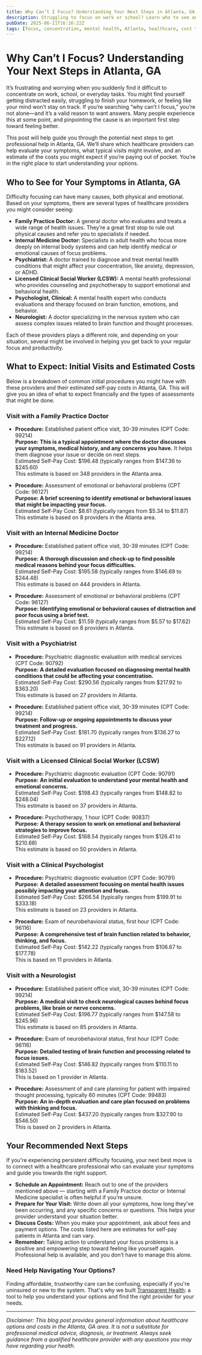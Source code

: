 ```yaml
---
title: Why Can’t I Focus? Understanding Your Next Steps in Atlanta, GA
description: Struggling to focus on work or school? Learn who to see and expected costs for initial visits in Atlanta, GA to get help today.
pubDate: 2025-06-11T16:16:22Z
tags: [focus, concentration, mental health, Atlanta, healthcare, cost transparency, providers]
---
```


# Why Can’t I Focus? Understanding Your Next Steps in Atlanta, GA

It’s frustrating and worrying when you suddenly find it difficult to concentrate on work, school, or everyday tasks. You might find yourself getting distracted easily, struggling to finish your homework, or feeling like your mind won’t stay on track. If you’re searching “why can’t I focus,” you’re not alone—and it’s a valid reason to want answers. Many people experience this at some point, and pinpointing the cause is an important first step toward feeling better.

This post will help guide you through the potential next steps to get professional help in Atlanta, GA. We’ll share which healthcare providers can help evaluate your symptoms, what typical visits might involve, and an estimate of the costs you might expect if you’re paying out of pocket. You’re in the right place to start understanding your options.

## Who to See for Your Symptoms in Atlanta, GA

Difficulty focusing can have many causes, both physical and emotional. Based on your symptoms, there are several types of healthcare providers you might consider seeing:

- **Family Practice Doctor:** A general doctor who evaluates and treats a wide range of health issues. They’re a great first stop to rule out physical causes and refer you to specialists if needed.
- **Internal Medicine Doctor:** Specialists in adult health who focus more deeply on internal body systems and can help identify medical or emotional causes of focus problems.
- **Psychiatrist:** A doctor trained to diagnose and treat mental health conditions that might affect your concentration, like anxiety, depression, or ADHD.
- **Licensed Clinical Social Worker (LCSW):** A mental health professional who provides counseling and psychotherapy to support emotional and behavioral health.
- **Psychologist, Clinical:** A mental health expert who conducts evaluations and therapy focused on brain function, emotions, and behavior.
- **Neurologist:** A doctor specializing in the nervous system who can assess complex issues related to brain function and thought processes.

Each of these providers plays a different role, and depending on your situation, several might be involved in helping you get back to your regular focus and productivity.

## What to Expect: Initial Visits and Estimated Costs

Below is a breakdown of common initial procedures you might have with these providers and their estimated self-pay costs in Atlanta, GA. This will give you an idea of what to expect financially and the types of assessments that might be done.

### Visit with a Family Practice Doctor

- **Procedure:** Established patient office visit, 30-39 minutes (CPT Code: 99214)  
  **Purpose:** **This is a typical appointment where the doctor discusses your symptoms, medical history, and any concerns you have.** It helps them diagnose your issue or decide on next steps.  
  Estimated Self-Pay Cost: $196.48 (typically ranges from $147.36 to $245.60)  
  This estimate is based on 348 providers in the Atlanta area.

- **Procedure:** Assessment of emotional or behavioral problems (CPT Code: 96127)  
  **Purpose:** **A brief screening to identify emotional or behavioral issues that might be impacting your focus.**  
  Estimated Self-Pay Cost: $8.61 (typically ranges from $5.34 to $11.87)  
  This estimate is based on 8 providers in the Atlanta area.

### Visit with an Internal Medicine Doctor

- **Procedure:** Established patient office visit, 30-39 minutes (CPT Code: 99214)  
  **Purpose:** **A thorough discussion and check-up to find possible medical reasons behind your focus difficulties.**  
  Estimated Self-Pay Cost: $195.58 (typically ranges from $146.69 to $244.48)  
  This estimate is based on 444 providers in Atlanta.

- **Procedure:** Assessment of emotional or behavioral problems (CPT Code: 96127)  
  **Purpose:** **Identifying emotional or behavioral causes of distraction and poor focus using a brief test.**  
  Estimated Self-Pay Cost: $11.59 (typically ranges from $5.57 to $17.62)  
  This estimate is based on 8 providers in Atlanta.

### Visit with a Psychiatrist

- **Procedure:** Psychiatric diagnostic evaluation with medical services (CPT Code: 90792)  
  **Purpose:** **A detailed evaluation focused on diagnosing mental health conditions that could be affecting your concentration.**  
  Estimated Self-Pay Cost: $290.56 (typically ranges from $217.92 to $363.20)  
  This estimate is based on 27 providers in Atlanta.

- **Procedure:** Established patient office visit, 30-39 minutes (CPT Code: 99214)  
  **Purpose:** **Follow-up or ongoing appointments to discuss your treatment and progress.**  
  Estimated Self-Pay Cost: $181.70 (typically ranges from $136.27 to $227.12)  
  This estimate is based on 91 providers in Atlanta.

### Visit with a Licensed Clinical Social Worker (LCSW)

- **Procedure:** Psychiatric diagnostic evaluation (CPT Code: 90791)  
  **Purpose:** **An initial evaluation to understand your mental health and emotional concerns.**  
  Estimated Self-Pay Cost: $198.43 (typically ranges from $148.82 to $248.04)  
  This estimate is based on 37 providers in Atlanta.

- **Procedure:** Psychotherapy, 1 hour (CPT Code: 90837)  
  **Purpose:** **A therapy session to work on emotional and behavioral strategies to improve focus.**  
  Estimated Self-Pay Cost: $168.54 (typically ranges from $126.41 to $210.68)  
  This estimate is based on 50 providers in Atlanta.

### Visit with a Clinical Psychologist

- **Procedure:** Psychiatric diagnostic evaluation (CPT Code: 90791)  
  **Purpose:** **A detailed assessment focusing on mental health issues possibly impacting your attention and focus.**  
  Estimated Self-Pay Cost: $266.54 (typically ranges from $199.91 to $333.18)  
  This estimate is based on 23 providers in Atlanta.

- **Procedure:** Exam of neurobehavioral status, first hour (CPT Code: 96116)  
  **Purpose:** **A comprehensive test of brain function related to behavior, thinking, and focus.**  
  Estimated Self-Pay Cost: $142.22 (typically ranges from $106.67 to $177.78)  
  This is based on 11 providers in Atlanta.

### Visit with a Neurologist

- **Procedure:** Established patient office visit, 30-39 minutes (CPT Code: 99214)  
  **Purpose:** **A medical visit to check neurological causes behind focus problems, like brain or nerve concerns.**  
  Estimated Self-Pay Cost: $196.77 (typically ranges from $147.58 to $245.96)  
  This estimate is based on 85 providers in Atlanta.

- **Procedure:** Exam of neurobehavioral status, first hour (CPT Code: 96116)  
  **Purpose:** **Detailed testing of brain function and processing related to focus issues.**  
  Estimated Self-Pay Cost: $146.82 (typically ranges from $110.11 to $183.52)  
  This is based on 1 provider in Atlanta.

- **Procedure:** Assessment of and care planning for patient with impaired thought processing, typically 60 minutes (CPT Code: 99483)  
  **Purpose:** **An in-depth evaluation and care plan focused on problems with thinking and focus.**  
  Estimated Self-Pay Cost: $437.20 (typically ranges from $327.90 to $546.50)  
  This is based on 2 providers in Atlanta.

## Your Recommended Next Steps

If you're experiencing persistent difficulty focusing, your next best move is to connect with a healthcare professional who can evaluate your symptoms and guide you towards the right support.

- **Schedule an Appointment:** Reach out to one of the providers mentioned above — starting with a Family Practice doctor or Internal Medicine specialist is often helpful if you’re unsure.  
- **Prepare for Your Visit:** Write down all your symptoms, how long they’ve been occurring, and any specific concerns or questions. This helps your provider understand your situation better.  
- **Discuss Costs:** When you make your appointment, ask about fees and payment options. The costs listed here are estimates for self-pay patients in Atlanta and can vary.  
- **Remember:** Taking action to understand your focus problems is a positive and empowering step toward feeling like yourself again. Professional help is available, and you don’t have to manage this alone.

### Need Help Navigating Your Options?

Finding affordable, trustworthy care can be confusing, especially if you're uninsured or new to the system. That's why we built [Transparent Health](https://transparenthealth.ai): a tool to help you understand your options and find the right provider for your needs. 

---

*Disclaimer: This blog post provides general information about healthcare options and costs in the Atlanta, GA area. It is not a substitute for professional medical advice, diagnosis, or treatment. Always seek guidance from a qualified healthcare provider with any questions you may have regarding your health.*